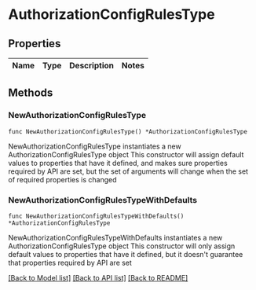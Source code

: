 # AuthorizationConfigRulesType

## Properties

Name | Type | Description | Notes
------------ | ------------- | ------------- | -------------

## Methods

### NewAuthorizationConfigRulesType

`func NewAuthorizationConfigRulesType() *AuthorizationConfigRulesType`

NewAuthorizationConfigRulesType instantiates a new AuthorizationConfigRulesType object
This constructor will assign default values to properties that have it defined,
and makes sure properties required by API are set, but the set of arguments
will change when the set of required properties is changed

### NewAuthorizationConfigRulesTypeWithDefaults

`func NewAuthorizationConfigRulesTypeWithDefaults() *AuthorizationConfigRulesType`

NewAuthorizationConfigRulesTypeWithDefaults instantiates a new AuthorizationConfigRulesType object
This constructor will only assign default values to properties that have it defined,
but it doesn't guarantee that properties required by API are set


[[Back to Model list]](../README.md#documentation-for-models) [[Back to API list]](../README.md#documentation-for-api-endpoints) [[Back to README]](../README.md)


